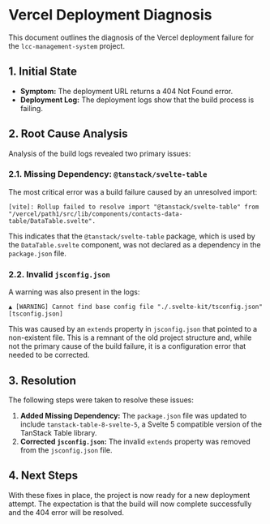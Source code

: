 # Vercel Deployment Diagnosis

This document outlines the diagnosis of the Vercel deployment failure for the `lcc-management-system` project.

## 1. Initial State

-   **Symptom:** The deployment URL returns a 404 Not Found error.
-   **Deployment Log:** The deployment logs show that the build process is failing.

## 2. Root Cause Analysis

Analysis of the build logs revealed two primary issues:

### 2.1. Missing Dependency: `@tanstack/svelte-table`

The most critical error was a build failure caused by an unresolved import:

```
[vite]: Rollup failed to resolve import "@tanstack/svelte-table" from "/vercel/path1/src/lib/components/contacts-data-table/DataTable.svelte".
```

This indicates that the `@tanstack/svelte-table` package, which is used by the `DataTable.svelte` component, was not declared as a dependency in the `package.json` file.

### 2.2. Invalid `jsconfig.json`

A warning was also present in the logs:

```
▲ [WARNING] Cannot find base config file "./.svelte-kit/tsconfig.json" [tsconfig.json]
```

This was caused by an `extends` property in `jsconfig.json` that pointed to a non-existent file. This is a remnant of the old project structure and, while not the primary cause of the build failure, it is a configuration error that needed to be corrected.

## 3. Resolution

The following steps were taken to resolve these issues:

1.  **Added Missing Dependency:** The `package.json` file was updated to include `tanstack-table-8-svelte-5`, a Svelte 5 compatible version of the TanStack Table library.
2.  **Corrected `jsconfig.json`:** The invalid `extends` property was removed from the `jsconfig.json` file.

## 4. Next Steps

With these fixes in place, the project is now ready for a new deployment attempt. The expectation is that the build will now complete successfully and the 404 error will be resolved.
